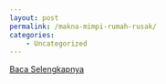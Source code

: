 ```yaml
---
layout: post
permalink: /makna-mimpi-rumah-rusak/
categories:
    - Uncategorized
---
```


[Baca Selengkapnya](/08)